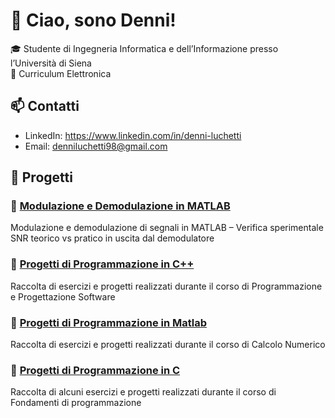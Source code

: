 # 👋 Ciao, sono Denni!

🎓 Studente di Ingegneria Informatica e dell’Informazione presso l’Università di Siena  
🔧 Curriculum Elettronica

## 📫 Contatti

- LinkedIn: https://www.linkedin.com/in/denni-luchetti 
- Email: denniluchetti98@gmail.com 

## 📂 Progetti

### 🔸 [Modulazione e Demodulazione in MATLAB](https://github.com/denni-ing/modulazione-segnali)
Modulazione e demodulazione di segnali in MATLAB – Verifica sperimentale SNR teorico vs pratico in uscita dal demodulatore

### 🔸 [Progetti di Programmazione in C++](https://github.com/denni-ing/progetti_PPS/tree/main)
Raccolta di esercizi e progetti realizzati durante il corso di Programmazione e Progettazione Software

### 🔸 [Progetti di Programmazione in Matlab](https://github.com/denni-ing/Matlab)
Raccolta di esercizi e progetti realizzati durante il corso di Calcolo Numerico

### 🔸 [Progetti di Programmazione in C](https://github.com/denni-ing/Fondamenti_di_Programmazione)
Raccolta di alcuni esercizi e progetti realizzati durante il corso di Fondamenti di programmazione
